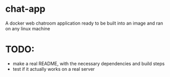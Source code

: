 # chat-app
A docker web chatroom application ready to be built into an image and ran on any linux machine

# TODO:
- make a real README, with the necessary dependencies and build steps
- test if it actually works on a real server

